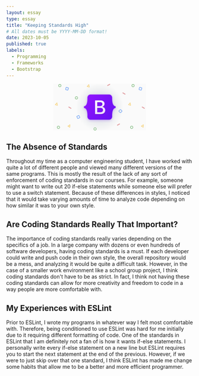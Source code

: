 ```yaml
---
layout: essay
type: essay
title: "Keeping Standards High"
# All dates must be YYYY-MM-DD format!
date: 2023-10-05
published: true
labels:
  - Programming
  - Frameworks
  - Bootstrap
---
```

<p align="center">
<img width="250px" class="img-fluid" src="../img/frameworks/bootstrap5logo.png">
</p>

## The Absence of Standards
Throughout my time as a computer engineering student, I have worked with quite a lot of different people and viewed many different versions of the same programs. This is mostly the result of the lack of any sort of enforcement of coding standards in our courses. For example, someone might want to write out 20 if-else statements while someone else will prefer to use a switch statement. Because of these differences in styles, I noticed that it would take varying amounts of time to analyze code depending on how similar it was to your own style. 

## Are Coding Standards Really That Important?
The importance of coding standards really varies depending on the specifics of a job. In a large company with dozens or even hundreds of software developers, having coding standards is a must. If each developer could write and push code in their own style, the overall repository would be a mess, and analyzing it would be quite a difficult task. However, in the case of a smaller work environment like a school group project, I think coding standards don't have to be as strict. In fact, I think not having these coding standards can allow for more creativity and freedom to code in a way people are more comfortable with. 

## My Experiences with ESLint
Prior to ESLint, I wrote my programs in whatever way I felt most comfortable with. Therefore, being conditioned to use ESLint was hard for me initially due to it requiring different formatting of code. One of the standards in ESLint that I am definitely not a fan of is how it wants if-else statements. I personally write every if-else statement on a new line but ESLint requires you to start the next statement at the end of the previous. However, if we were to just skip over that one standard, I think ESLint has made me change some habits that allow me to be a better and more efficient programmer. 
